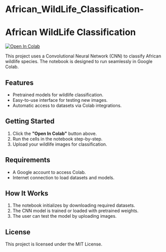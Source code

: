 # African_WildLife_Classification-
# African WildLife Classification
[![Open In Colab](https://colab.research.google.com/assets/colab-badge.svg)](https://colab.research.google.com/github/AdamJuma133/African_WildLife_Classification-/blob/main/cnn.ipynb)

This project uses a Convolutional Neural Network (CNN) to classify African wildlife species. The notebook is designed to run seamlessly in Google Colab.

## Features
- Pretrained models for wildlife classification.
- Easy-to-use interface for testing new images.
- Automatic access to datasets via Colab integrations.

## Getting Started
1. Click the **"Open In Colab"** button above.
2. Run the cells in the notebook step-by-step.
3. Upload your wildlife images for classification.

## Requirements
- A Google account to access Colab.
- Internet connection to load datasets and models.

## How It Works
1. The notebook initializes by downloading required datasets.
2. The CNN model is trained or loaded with pretrained weights.
3. The user can test the model by uploading images.

## License
This project is licensed under the MIT License.


